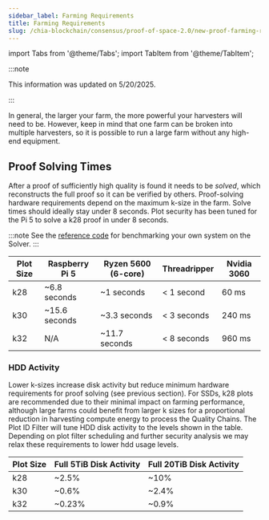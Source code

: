 ```yaml
---
sidebar_label: Farming Requirements
title: Farming Requirements
slug: /chia-blockchain/consensus/proof-of-space-2.0/new-proof-farming-requirements
---
```


import Tabs from '@theme/Tabs';
import TabItem from '@theme/TabItem';

:::note

This information was updated on 5/20/2025.

:::

In general, the larger your farm, the more powerful your harvesters will need to be. However, keep in mind that one farm can be broken into multiple harvesters, so it is possible to run a large farm without any high-end equipment.

## Proof Solving Times

After a proof of sufficiently high quality is found it needs to be _solved_, which reconstructs the full proof so it can be verified by others. Proof-solving hardware requirements depend on the maximum k-size in the farm. Solve times should ideally stay under 8 seconds. Plot security has been tuned for the Pi 5 to solve a k28 proof in under 8 seconds.

:::note
See the [reference code](https://github.com/Chia-Network/pos2-chip) for benchmarking your own system on the Solver.
:::

| Plot Size | Raspberry Pi 5 | Ryzen 5600 (6-core) | Threadripper | Nvidia 3060 |
| --------- | -------------- | ------------------- | ------------ | ----------- |
| k28       | ~6.8 seconds   | ~1 seconds          | < 1 second   | 60 ms       |
| k30       | ~15.6 seconds  | ~3.3 seconds        | < 3 seconds  | 240 ms      |
| k32       | N/A            | ~11.7 seconds       | < 8 seconds  | 960 ms      |

### HDD Activity

Lower k-sizes increase disk activity but reduce minimum hardware requirements for proof solving (see previous section). For SSDs, k28 plots are recommended due to their minimal impact on farming performance, although large farms could benefit from larger k sizes for a proportional reduction in harvesting compute energy to process the Quality Chains. The Plot ID Filter will tune HDD disk activity to the levels shown in the table. Depending on plot filter scheduling and further security analysis we may relax these requirements to lower hdd usage levels.

| Plot Size | Full 5TiB Disk Activity | Full 20TiB Disk Activity |
| --------- | ----------------------- | ------------------------ |
| k28       | ~2.5%                   | ~10%                     |
| k30       | ~0.6%                   | ~2.4%                    |
| k32       | ~0.23%                  | ~0.9%                    |
